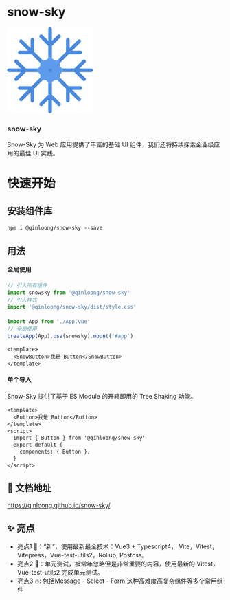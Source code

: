 # snow-sky

![示例图片](./docs/public/snowflake.png)

###  snow-sky

Snow-Sky 为 Web 应用提供了丰富的基础 UI 组件，我们还将持续探索企业级应用的最佳 UI 实践。


# 快速开始

## 安装组件库

````shell
npm i @qinloong/snow-sky --save
````
## 用法

#### 全局使用

```` javascript
// 引入所有组件
import snowsky from '@qinloong/snow-sky'
// 引入样式
import '@qinloong/snow-sky/dist/style.css'

import App from './App.vue'
// 全局使用
createApp(App).use(snowsky).mount('#app')
````

```` vue
<template>
  <SnowButton>我是 Button</SnowButton>
</template>
````


#### 单个导入

Snow-Sky 提供了基于 ES Module 的开箱即用的 Tree Shaking 功能。

```` vue
<template>
  <Button>我是 Button</Button>
</template>
<script>
  import { Button } from '@qinloong/snow-sky'
  export default {
    components: { Button },
  }
</script>
````

## 📃 文档地址

https://qinloong.github.io/snow-sky/

## ✨ 亮点

* 亮点1 🎉：“新”，使用最新最全技术：Vue3 + Typescript4， Vite，Vitest， Vitepress，Vue-test-utils2，Rollup, Postcss。
* 亮点2 🌹：单元测试，被常年忽略但是非常重要的内容，使用最新的 Vitest，Vue-test-utils2 完成单元测试。
* 亮点3 🔥: 包括Message - Select - Form 这种高难度高复杂组件等多个常用组件
